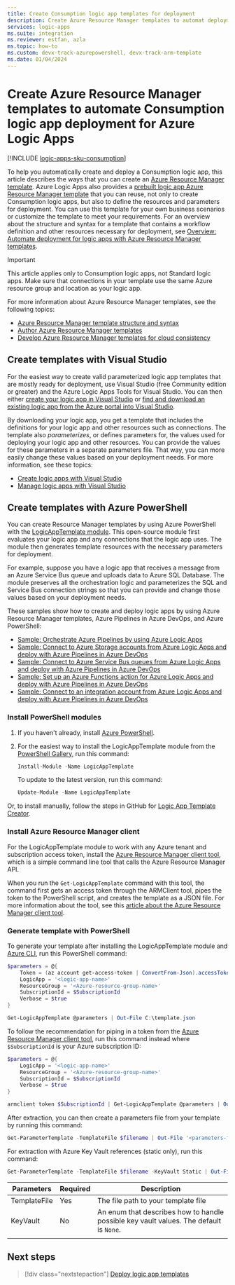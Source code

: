 ```yaml
---
title: Create Consumption logic app templates for deployment
description: Create Azure Resource Manager templates to automat deployment for Consumption logic apps in Azure Logic Apps.
services: logic-apps
ms.suite: integration
ms.reviewer: estfan, azla
ms.topic: how-to
ms.custom: devx-track-azurepowershell, devx-track-arm-template
ms.date: 01/04/2024
---
```


# Create Azure Resource Manager templates to automate Consumption logic app deployment for Azure Logic Apps

[!INCLUDE [logic-apps-sku-consumption](~/reusable-content/ce-skilling/azure/includes/logic-apps-sku-consumption.md)]

To help you automatically create and deploy a Consumption logic app, this article describes the ways that you can create an [Azure Resource Manager template](../azure-resource-manager/management/overview.md). Azure Logic Apps also provides a [prebuilt logic app Azure Resource Manager template](https://github.com/Azure/azure-quickstart-templates/blob/master/quickstarts/microsoft.logic/logic-app-create/azuredeploy.json) that you can reuse, not only to create Consumption logic apps, but also to define the resources and parameters for deployment. You can use this template for your own business scenarios or customize the template to meet your requirements. For an overview about the structure and syntax for a template that contains a workflow definition and other resources necessary for deployment, see [Overview: Automate deployment for logic apps with Azure Resource Manager templates](logic-apps-azure-resource-manager-templates-overview.md).

> [!IMPORTANT]
> 
> This article applies only to Consumption logic apps, not Standard logic apps. Make sure that 
> connections in your template use the same Azure resource group and location as your logic app. 

For more information about Azure Resource Manager templates, see the following topics:

* [Azure Resource Manager template structure and syntax](../azure-resource-manager/templates/syntax.md)
* [Author Azure Resource Manager templates](../azure-resource-manager/templates/syntax.md)
* [Develop Azure Resource Manager templates for cloud consistency](../azure-resource-manager/templates/template-cloud-consistency.md)

<a name="visual-studio"></a>

## Create templates with Visual Studio

For the easiest way to create valid parameterized logic app templates that are mostly ready for deployment, use Visual Studio (free Community edition or greater) and the Azure Logic Apps Tools for Visual Studio. You can then either [create your logic app in Visual Studio](../logic-apps/quickstart-create-logic-apps-with-visual-studio.md) or [find and download an existing logic app from the Azure portal into Visual Studio](../logic-apps/manage-logic-apps-with-visual-studio.md).

By downloading your logic app, you get a template that includes the definitions for your logic app and other resources such as connections. The template also *parameterizes*, or defines parameters for, the values used for deploying your logic app and other resources. You can provide the values for these parameters in a separate parameters file. That way, you can more easily change these values based on your deployment needs. For more information, see these topics:

* [Create logic apps with Visual Studio](../logic-apps/quickstart-create-logic-apps-with-visual-studio.md)
* [Manage logic apps with Visual Studio](../logic-apps/manage-logic-apps-with-visual-studio.md)

<a name="azure-powershell"></a>

## Create templates with Azure PowerShell

You can create Resource Manager templates by using Azure PowerShell with the [LogicAppTemplate module](https://github.com/jeffhollan/LogicAppTemplateCreator). This open-source module first evaluates your logic app and any connections that the logic app uses. The module then generates template resources with the necessary parameters for deployment.

For example, suppose you have a logic app that receives a message from an Azure Service Bus queue and uploads data to Azure SQL Database. The module preserves all the orchestration logic and parameterizes the SQL and Service Bus connection strings so that you can provide and change those values based on your deployment needs.

These samples show how to create and deploy logic apps by using Azure Resource Manager templates, Azure Pipelines in Azure DevOps, and Azure PowerShell:

* [Sample: Orchestrate Azure Pipelines by using Azure Logic Apps](https://github.com/Azure-Samples/azure-logic-apps-pipeline-orchestration)
* [Sample: Connect to Azure Storage accounts from Azure Logic Apps and deploy with Azure Pipelines in Azure DevOps](https://github.com/Azure-Samples/azure-logic-apps-deployment-samples/tree/master/storage-account-connections)
* [Sample: Connect to Azure Service Bus queues from Azure Logic Apps and deploy with Azure Pipelines in Azure DevOps](https://github.com/Azure-Samples/azure-logic-apps-deployment-samples/tree/master/service-bus-connections)
* [Sample: Set up an Azure Functions action for Azure Logic Apps and deploy with Azure Pipelines in Azure DevOps](https://github.com/Azure-Samples/azure-logic-apps-deployment-samples/tree/master/function-app-actions)
* [Sample: Connect to an integration account from Azure Logic Apps and deploy with Azure Pipelines in Azure DevOps](https://github.com/Azure-Samples/azure-logic-apps-deployment-samples/tree/master/integration-account-connections)

### Install PowerShell modules

1. If you haven't already, install [Azure PowerShell](/powershell/azure/install-azure-powershell).

1. For the easiest way to install the LogicAppTemplate module from the [PowerShell Gallery](https://www.powershellgallery.com/packages/LogicAppTemplate), run this command:

   ```powershell
   Install-Module -Name LogicAppTemplate
   ```

   To update to the latest version, run this command:

   ```powershell
   Update-Module -Name LogicAppTemplate
   ```

Or, to install manually, follow the steps in GitHub for [Logic App Template Creator](https://github.com/jeffhollan/LogicAppTemplateCreator).

### Install Azure Resource Manager client

For the LogicAppTemplate module to work with any Azure tenant and subscription access token, install the [Azure Resource Manager client tool](https://github.com/projectkudu/ARMClient), which is a simple command line tool that calls the Azure Resource Manager API.

When you run the `Get-LogicAppTemplate` command with this tool, the command first gets an access token through the ARMClient tool, pipes the token to the PowerShell script, and creates the template as a JSON file. For more information about the tool, see this [article about the Azure Resource Manager client tool](https://blog.davidebbo.com/2015/01/azure-resource-manager-client.html).

### Generate template with PowerShell

To generate your template after installing the LogicAppTemplate module and [Azure CLI](/cli/azure/), run this PowerShell command:

```powershell
$parameters = @{
    Token = (az account get-access-token | ConvertFrom-Json).accessToken
    LogicApp = '<logic-app-name>'
    ResourceGroup = '<Azure-resource-group-name>'
    SubscriptionId = $SubscriptionId
    Verbose = $true
}

Get-LogicAppTemplate @parameters | Out-File C:\template.json
```

To follow the recommendation for piping in a token from the [Azure Resource Manager client tool](https://github.com/projectkudu/ARMClient), run this command instead where `$SubscriptionId` is your Azure subscription ID:

```powershell
$parameters = @{
    LogicApp = '<logic-app-name>'
    ResourceGroup = '<Azure-resource-group-name>'
    SubscriptionId = $SubscriptionId
    Verbose = $true
}

armclient token $SubscriptionId | Get-LogicAppTemplate @parameters | Out-File C:\template.json
```

After extraction, you can then create a parameters file from your template by running this command:

```powershell
Get-ParameterTemplate -TemplateFile $filename | Out-File '<parameters-file-name>.json'
```

For extraction with Azure Key Vault references (static only), run this command:

```powershell
Get-ParameterTemplate -TemplateFile $filename -KeyVault Static | Out-File $fileNameParameter
```

| Parameters | Required | Description |
|------------|----------|-------------|
| TemplateFile | Yes | The file path to your template file |
| KeyVault | No | An enum that describes how to handle possible key vault values. The default is `None`. |
||||

## Next steps

> [!div class="nextstepaction"]
> [Deploy logic app templates](../logic-apps/logic-apps-deploy-azure-resource-manager-templates.md)
